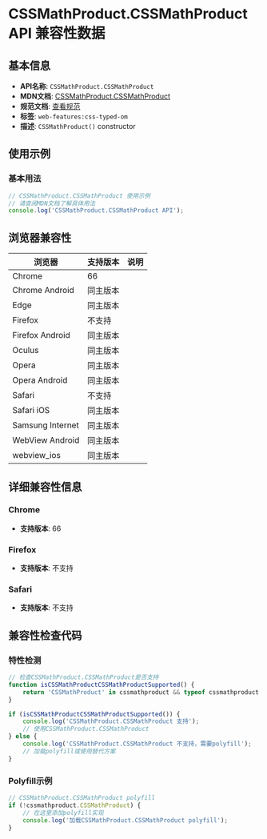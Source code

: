 # CSSMathProduct.CSSMathProduct API 兼容性数据

## 基本信息

- **API名称**: `CSSMathProduct.CSSMathProduct`
- **MDN文档**: [CSSMathProduct.CSSMathProduct](https://developer.mozilla.org/docs/Web/API/CSSMathProduct/CSSMathProduct)
- **规范文档**: [查看规范](https://drafts.css-houdini.org/css-typed-om/#dom-cssmathproduct-cssmathproduct)
- **标签**: `web-features:css-typed-om`
- **描述**: `CSSMathProduct()` constructor

## 使用示例

### 基本用法

```javascript
// CSSMathProduct.CSSMathProduct 使用示例
// 请查阅MDN文档了解具体用法
console.log('CSSMathProduct.CSSMathProduct API');
```

## 浏览器兼容性

| 浏览器 | 支持版本 | 说明 |
|--------|----------|------|
| Chrome | 66 |  |
| Chrome Android | 同主版本 |  |
| Edge | 同主版本 |  |
| Firefox | 不支持 |  |
| Firefox Android | 同主版本 |  |
| Oculus | 同主版本 |  |
| Opera | 同主版本 |  |
| Opera Android | 同主版本 |  |
| Safari | 不支持 |  |
| Safari iOS | 同主版本 |  |
| Samsung Internet | 同主版本 |  |
| WebView Android | 同主版本 |  |
| webview_ios | 同主版本 |  |

## 详细兼容性信息

### Chrome

- **支持版本**: 66

### Firefox

- **支持版本**: 不支持

### Safari

- **支持版本**: 不支持

## 兼容性检查代码

### 特性检测

```javascript
// 检查CSSMathProduct.CSSMathProduct是否支持
function isCSSMathProductCSSMathProductSupported() {
    return 'CSSMathProduct' in cssmathproduct && typeof cssmathproduct.CSSMathProduct === 'function';
}

if (isCSSMathProductCSSMathProductSupported()) {
    console.log('CSSMathProduct.CSSMathProduct 支持');
    // 使用CSSMathProduct.CSSMathProduct
} else {
    console.log('CSSMathProduct.CSSMathProduct 不支持，需要polyfill');
    // 加载polyfill或使用替代方案
}
```

### Polyfill示例

```javascript
// CSSMathProduct.CSSMathProduct polyfill
if (!cssmathproduct.CSSMathProduct) {
    // 在这里添加polyfill实现
    console.log('加载CSSMathProduct.CSSMathProduct polyfill');
}
```

